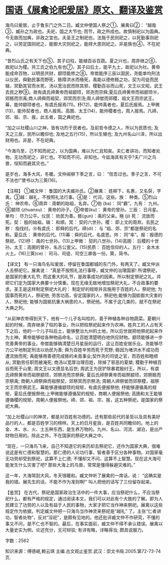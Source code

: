 # [国语《展禽论祀爰居》原文、翻译及鉴赏](https://www.vrrw.net/wx/14015.html)

海鸟曰爰居，止于鲁东门之外二日。臧文仲使国人祭之①。展禽曰②： “越哉③，臧孙之为政也。夫祀，国之大节也; 而节，政之所成也。故慎制祀以为国典。今无故而加典，非政之宜也。夫圣王之制祀也，法施于民则祀之，以死勤事则祀之，以劳定国则祀之，能御大灾则祀之，能捍大患则祀之。非是族也④，不在祀典。

“昔烈山氏之有天下也⑤，其子曰柱，能植百谷百蔬。夏之兴也，周弃继之⑥，故祀以为稷。共工氏之伯九有也⑦，其子曰后土，能平九土，故祀以为社。黄帝能成命百物，以明民共财，颛顼能修之⑧。帝喾能序三辰以固民，尧能单均刑法以仪民，舜勤民事而野死，鲧障洪水而殛死，禹能以德修鲧之功，契为司徒而民辑，冥勤其官而水死，汤以宽治民而除其邪，稷勤百谷而山死，文王以文昭，武王去民之秽⑨。故有虞氏禘黄帝而祖颛顼，郊尧而宗舜;夏后氏禘黄帝而祖颛顼⑩，郊鲧而宗禹;商人禘舜而祖契，郊冥而宗汤;周人禘喾而郊稷，祖文王而宗武王。幕，能帅颛顼者也，有虞氏报焉(11)。杼(12)，能帅禹者也，夏后氏报焉。上甲微(13)，能帅契者也，商人报焉。高圉、太王(14)，能帅稷者也，周人报焉。凡禘、郊、祖、宗、报，此五者，国之典祀也。

“加之以社稷山川之神，皆有功烈于民者也。及前哲令德之人，所以为民质也; 及天之三辰，民所以瞻仰也; 及地之五行(15)，所以生殖也; 及九州名山川泽，所以出财用也。非是，不在祀典。

“今海鸟至，己不知而祀之，以为国典，难以为仁且知矣。夫仁者讲功，而知者处物。无功而祀之，非仁也。不知而不问，非知也。今兹海其有灾乎?夫广川之鸟兽，恒知而避其灾也。”

是岁也，海多大风，冬暖。文仲闻柳下季之言，曰： “信吾过也。季子之言，不可不法也!”使书以为三筴(16)。

【注释】 ①臧文仲： 鲁国的大夫臧孙氏。②展禽： 姓柳下，名惠，又名获，字禽。③越：越礼，不按照礼法行事。④是： 代词，这些。族： 种类。⑤烈山氏： 神农帝。⑥周弃：周朝的始祖，名弃。⑦伯 (ba)： 同“霸”。九有： 九州。⑧颛顼 (zhuanxu)： 黄帝的孙子。⑨帝喾(ku)： 黄帝的曾孙。三辰： 日月星。单均： 尽力公平。仪民： 劝民为善。鲧(gun)：禹的父亲。殛 (ji) 死： 流放而死。契： 殷的始祖。辑： 和顺。冥： 契的六世孙。稷： 即上文的周弃。去民之秽： 指伐纣。⑩有虞氏： 即舜的后代。禘(di)： 与 “祖、郊、宗”都是祭祀的名称。夏后氏： 黄帝的后代。(11)幕：舜的后代，名虞思。帅： 同“率”。报：报德的祭祀。(12)杼： 禹的七世孙。(13)上甲微： 契的八世孙。(14)高圉： 后稷的十世孙。太王：高圉的曾孙，名古公亶父。(15)民质： 百姓信仰的人。五行： 金木水火土。(16)三筴(ce)： 司马、司徒、司空三卿各一份。筴，简书。



【译文】 有一只海鸟名叫爰居，停留在鲁国都城的东门外，有两天了。臧文仲派人去祭祀它。展禽说： “真是不按照礼法行事呀，臧文仲的治理国家! 所谓祭祀，是国家的重大礼节; 而这重大的礼节，是政事成功的因素。所以制定祭祀之礼。并把它们定为国家大典要十分慎重。现在无缘无故地增加祭祀大礼，不合政事的要求。圣王是这样制定祭祀大礼的： 制定好的规矩并且施用于百姓的人，祭祀他; 为国事而死的人，祭祀他; 劳苦功高，安定国家的人，祭祀他;能够为国抵御大灾害的人，祭祀他; 能够为国抵抗重大祸患的人，祭祀他。不属于这几类的，就不在祭祀大典之列。

“从前神农帝得到天下，他有一个儿子名叫柱的，善于种植各种谷物蔬菜。夏朝兴起的时候，周弃继承了柱的事业，所以把柱祭祀起来作为农神。姓共工的人占有天下之后，他的一个儿子叫后土，能够整治九州的土地，所以后世就把他祭祀起来作为土神。黄帝能够给各种物品命名，让百姓清楚明白地供应财物。颛顼能够进一步完善黄帝的事业。帝喾能够搞清楚日月星辰的运行，这让百姓安居乐业。尧能够尽力公平地制定刑法以劝民为善; 舜为百姓辛劳而死于荒野; 鲧因为堵洪水不成功而遭流放而死; 禹能够用善德完成鲧的未竟事业;契作尧的司徒之官，而百姓和睦顺从; 冥勤劳任职而被淹死; 商汤以宽厚治理百姓，除掉了邪恶的夏桀; 稷勤于种植百谷而死于山里; 周文王以文德显名后世; 周武王为民铲除暴君殷纣王。所以，有虞氏禘祭黄帝而祖祭颛顼，郊祭尧而宗祭舜; 夏后氏禘祭黄帝而祖祭颛顼，郊祭鲧而宗祭禹; 商朝人禘祭舜而祖祭契，郊祭冥而宗祭汤; 周朝人禘祭喾而郊祭稷，祖祭文王而宗祭武王。幕能够遵循颛顼的规矩，有虞氏便报祭他; 杼能够遵循禹的规矩，夏后氏便报祭他;上甲微能够遵循契的规矩，商朝人便报祭他; 高圉和太王能够遵循稷的规矩，周朝人便报祭他。禘、郊、祖、宗、报，这五种祭祀，是国家的祭祀大典。

“加上社稷山川的神灵，都是对百姓有功德的。还有那些前代的圣哲以及具有美好品行的人，都是百姓学习的榜样。天上的日月星辰，是百姓共同瞻仰的。地上的金、木、水、火、土五种东西，是生养万物的。九州、名山、河流、湖泊，是出产财物日用的。除此之外，不在国家的祭祀大典之中。

“现在，一只海鸟飞来，自己不知道它的来历却去祭祀它，还作为国家大典，很难说这是有仁德和智慧的。那仁德的人论功行事，智者善于区分各种事物。对国家毫无功劳却受到祭祀，这算不上仁德; 不懂却又不问，这算不上智慧。现在这大海可能发生什么灾害了吧? 那些大海上的鸟兽，常常是懂得躲避灾难的。”

这一年，大海常刮大风，冬天很暖和。臧文仲听了展禽的一席话，说： “这确实是我的错。展先生的话，不能不作为准则啊!” 叫人把他的话写了三份留存起来。

【鉴赏】 在古代，祭祀是国家政治生活中的一件大事，应当祭祀什么，不应当祭祀什么，都有严格的规定，通过阅读本文，我们可以对此有个大致的了解。即为人民建立了功劳的人以及有益于人民的事物，大家才把它当作神来祭祀。展禽以这些规定作为依据，判定臧文仲把一只海鸟当作神灵来祭祀是“越礼” 了。主张“仁者讲功，智者处物”，反对“淫祀”，是颇有见地的。他还批评臧文仲不作研究，不懂的事又不问，是不仁也不智的。最后，在事实面前，臧文仲不得不承认错误。展禽以大量史实为例，论述充分，无可辩驳; 有详有略，详略得当; 颇具说服力。

字数：2562

知识来源：傅德岷,赖云琪 主编.古文观止鉴赏.武汉：崇文书局.2005.第72-73-74页.

